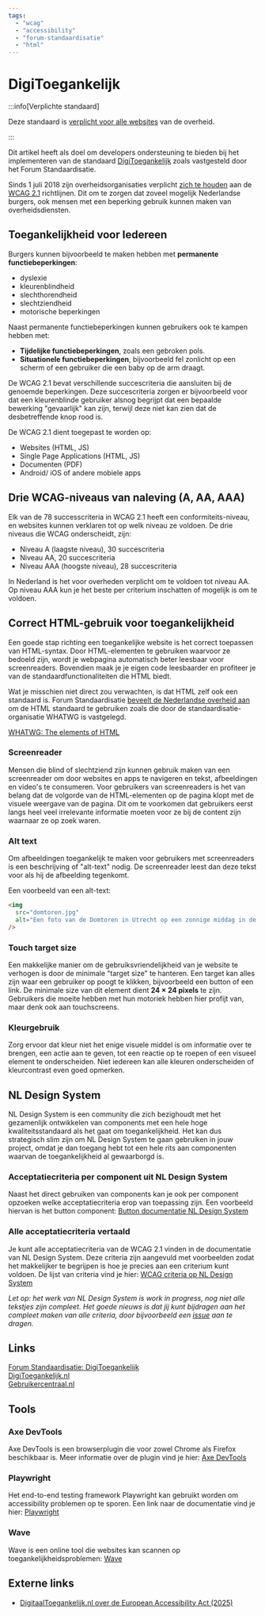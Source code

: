 ```yaml
---
tags:
  - "wcag"
  - "accessibility"
  - "forum-standaardisatie"
  - "html"
---
```


# DigiToegankelijk

:::info[Verplichte standaard]

Deze standaard is [verplicht voor alle websites](https://www.digitoegankelijk.nl/wetgeving) van de overheid.

:::

Dit artikel heeft als doel om developers ondersteuning te bieden bij het implementeren van de standaard [DigiToegankelijk](https://www.forumstandaardisatie.nl/open-standaarden/digitoegankelijk-en-301-549-met-wcag-21) zoals vastgesteld door het Forum Standaardisatie.

Sinds 1 juli 2018 zijn overheidsorganisaties verplicht [zich te houden](https://www.forumstandaardisatie.nl/open-standaarden/digitoegankelijk-en-301-549-met-wcag-21) aan de [WCAG 2.1](https://www.w3.org/TR/WCAG21/) richtlijnen. Dit om te zorgen dat zoveel mogelijk Nederlandse burgers, ook mensen met een beperking gebruik kunnen maken van overheidsdiensten.

## Toegankelijkheid voor Iedereen

Burgers kunnen bijvoorbeeld te maken hebben met **permanente functiebeperkingen**:

- dyslexie
- kleurenblindheid
- slechthorendheid
- slechtziendheid
- motorische beperkingen

Naast permanente functiebeperkingen kunnen gebruikers ook te kampen hebben met:

- **Tijdelijke functiebeperkingen**, zoals een gebroken pols.
- **Situationele functiebeperkingen**, bijvoorbeeld fel zonlicht op een scherm of een gebruiker die een baby op de arm draagt.

De WCAG 2.1 bevat verschillende succescriteria die aansluiten bij de genoemde beperkingen. Deze succescriteria zorgen er bijvoorbeeld voor dat een kleurenblinde gebruiker alsnog begrijpt dat een bepaalde bewerking "gevaarlijk" kan zijn, terwijl deze niet kan zien dat de desbetreffende knop rood is.

De WCAG 2.1 dient toegepast te worden op:

- Websites (HTML, JS)
- Single Page Applications (HTML, JS)
- Documenten (PDF)
- Android/ iOS of andere mobiele apps

## Drie WCAG-niveaus van naleving (A, AA, AAA)

Elk van de 78 successcriteria in WCAG 2.1 heeft een conformiteits-niveau, en websites kunnen verklaren tot op welk niveau ze voldoen. De drie niveaus die WCAG onderscheidt, zijn:

- Niveau A (laagste niveau), 30 succescriteria
- Niveau AA, 20 succescriteria
- Niveau AAA (hoogste niveau), 28 succescriteria
 
In Nederland is het voor overheden verplicht om te voldoen tot niveau AA. Op niveau AAA kun je het beste per criterium inschatten of mogelijk is om te voldoen.

## Correct HTML-gebruik voor toegankelijkheid

Een goede stap richting een toegankelijke website is het correct toepassen van HTML-syntax. Door HTML-elementen te gebruiken waarvoor ze bedoeld zijn, wordt je webpagina automatisch beter leesbaar voor screenreaders. Bovendien maak je je eigen code leesbaarder en profiteer je van de standaardfunctionaliteiten die HTML biedt.

Wat je misschien niet direct zou verwachten, is dat HTML zelf ook een standaard is. Forum Standaardisatie [beveelt de Nederlandse overheid aan](https://www.forumstandaardisatie.nl/open-standaarden/html) om de HTML standaard te gebruiken zoals die door de standaardisatie-organisatie WHATWG is vastgelegd.

[WHATWG: The elements of HTML](https://html.spec.whatwg.org/multipage/#toc-semantics)

### Screenreader

Mensen die blind of slechtziend zijn kunnen gebruik maken van een screenreader om door websites en apps te navigeren en tekst, afbeeldingen en video's te consumeren. Voor gebruikers van screenreaders is het van belang dat de volgorde van de HTML-elementen op de pagina klopt met de visuele weergave van de pagina. Dit om te voorkomen dat gebruikers eerst langs heel veel irrelevante informatie moeten voor ze bij de content zijn waarnaar ze op zoek waren.

### Alt text

Om afbeeldingen toegankelijk te maken voor gebruikers met screenreaders is een beschrijving of "alt-text" nodig. De screenreader leest dan deze tekst voor als hij de afbeelding tegenkomt.

Een voorbeeld van een alt-text:

```html
<img
  src="domtoren.jpg"
  alt="Een foto van de Domtoren in Utrecht op een zonnige middag in de zomer"
/>
```

### Touch target size

Een makkelijke manier om de gebruiksvriendelijkheid van je website te verhogen is door de minimale "target size" te hanteren. Een target kan alles zijn waar een gebruiker op poogt te klikken, bijvoorbeeld een button of een link. De minimale size van dit element dient **24 × 24 pixels** te zijn. Gebruikers die moeite hebben met hun motoriek hebben hier profijt van, maar denk ook aan touchscreens.

### Kleurgebruik

Zorg ervoor dat kleur niet het enige visuele middel is om informatie over te brengen, een actie aan te geven, tot een reactie op te roepen of een visueel element te onderscheiden. Niet iedereen kan alle kleuren onderscheiden of kleurcontrast even goed opmerken.

## NL Design System

NL Design System is een community die zich bezighoudt met het gezamenlijk ontwikkelen van components met een hele hoge kwaliteitsstandaard als het gaat om toegankelijkheid. Het kan dus strategisch slim zijn om NL Design System te gaan gebruiken in jouw project, omdat je dan toegang hebt tot een hele rits aan componenten waarvan de toegankelijkheid al gewaarborgd is.

### Acceptatiecriteria per component uit NL Design System

Naast het direct gebruiken van components kan je ook per component opzoeken welke acceptatiecriteria erop van toepassing zijn. Een voorbeeld hiervan is het button component:
[Button documentatie NL Design System](https://nldesignsystem.nl/button)

### Alle acceptatiecriteria vertaald

Je kunt alle acceptatiecriteria van de WCAG 2.1 vinden in de documentatie van NL Design System. Deze criteria zijn aangevuld met voorbeelden zodat het makkelijker te begrijpen is hoe je precies aan een criterium kunt voldoen. De lijst van criteria vind je hier:
[WCAG criteria op NL Design System](https://nldesignsystem.nl/wcag/)

_Let op: het werk van NL Design System is work in progress, nog niet alle tekstjes zijn compleet. Het goede nieuws is dat jij kunt bijdragen aan het compleet maken van alle criteria, door bijvoorbeeld een [issue](https://github.com/nl-design-system/documentatie/issues) aan te dragen._

## Links

[Forum Standaardisatie: DigiToegankelijk](https://www.forumstandaardisatie.nl/open-standaarden/digitoegankelijk-en-301-549-met-wcag-21)<br/>
[DigiToegankelijk.nl](https://www.digitoegankelijk.nl/)<br/>
[Gebruikercentraal.nl](https://www.gebruikercentraal.nl/)<br/>

## Tools

### Axe DevTools

Axe DevTools is een browserplugin die voor zowel Chrome als Firefox beschikbaar is. Meer informatie over de plugin vind je hier:
[Axe DevTools](https://www.deque.com/axe/devtools)

### Playwright

Het end-to-end testing framework Playwright kan gebruikt worden om accessibility problemen op te sporen. Een link naar de documentatie vind je hier: [Playwright](https://playwright.dev/docs/accessibility-testing)

### Wave

Wave is een online tool die websites kan scannen op toegankelijkheidsproblemen: [Wave](https://wave.webaim.org/)

## Externe links

- [DigitaalToegankelijk.nl over de European Accessibility Act (2025)](https://digitaaltoegankelijk.nl/nieuws/european-accessibility-act-2025/)
